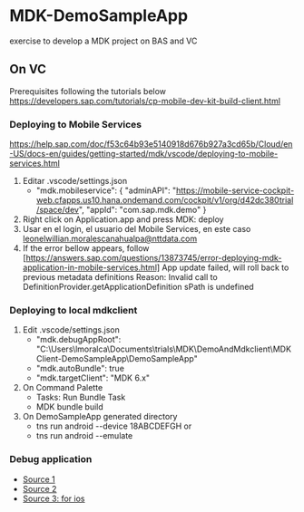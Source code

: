 # MDK-DemoSampleApp
exercise to develop a MDK project on BAS and VC

## On VC
Prerequisites
following the tutorials below
https://developers.sap.com/tutorials/cp-mobile-dev-kit-build-client.html

### Deploying to Mobile Services
https://help.sap.com/doc/f53c64b93e5140918d676b927a3cd65b/Cloud/en-US/docs-en/guides/getting-started/mdk/vscode/deploying-to-mobile-services.html

1. Editar .vscode/settings.json
    - "mdk.mobileservice": {
        "adminAPI": "https://mobile-service-cockpit-web.cfapps.us10.hana.ondemand.com/cockpit/v1/org/d42dc380trial/space/dev",
        "appId": "com.sap.mdk.demo"
      }
2. Right click on Application.app and press MDK: deploy
3. Usar en el login, el usuario del Mobile Services, en este caso leonelwillian.moralescanahualpa@nttdata.com
4. If the error bellow appears, follow [https://answers.sap.com/questions/13873745/error-deploying-mdk-application-in-mobile-services.html]
App update failed, will roll back to previous metadata definitions Reason: Invalid call to DefinitionProvider.getApplicationDefinition sPath is undefined

### Deploying to local mdkclient

1. Edit .vscode/settings.json
    - "mdk.debugAppRoot": "C:\\Users\\lmoralca\\Documents\\trials\\MDK\\DemoAndMdkclient\\MDKClient-DemoSampleApp\\DemoSampleApp"
    - "mdk.autoBundle": true
    - "mdk.targetClient": "MDK 6.x"
2. On Command Palette
    - Tasks: Run Bundle Task
    - MDK bundle build
3. On DemoSampleApp generated directory
    - tns run android --device 18ABCDEFGH
    or
    - tns run android --emulate

### Debug application

- [Source 1](https://blogs.sap.com/2020/12/21/debug-your-mdk-app-with-visual-studio-code-android-studio./)
- [Source 2](https://blogs.sap.com/2018/09/07/example-edit-and-debug-a-mdk-app-in-vs-code/)
- [Source 3: for ios](https://blogs.sap.com/2018/08/07/debugging-apps-made-easy-with-the-mobile-development-kit-extension-for-vs-code/)